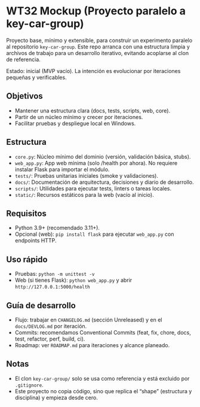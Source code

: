 # WT32 Mockup (Proyecto paralelo a key-car-group)

Proyecto base, mínimo y extensible, para construir un experimento paralelo al repositorio `key-car-group`. Este repo arranca con una estructura limpia y archivos de trabajo para un desarrollo iterativo, evitando acoplarse al clon de referencia.

Estado: inicial (MVP vacío). La intención es evolucionar por iteraciones pequeñas y verificables.

## Objetivos
- Mantener una estructura clara (docs, tests, scripts, web, core).
- Partir de un núcleo mínimo y crecer por iteraciones.
- Facilitar pruebas y despliegue local en Windows.

## Estructura
- `core.py`: Núcleo mínimo del dominio (versión, validación básica, stubs).
- `web_app.py`: App web mínima (solo /health por ahora). No requiere instalar Flask para importar el módulo.
- `tests/`: Pruebas unitarias iniciales (smoke y validaciones).
- `docs/`: Documentación de arquitectura, decisiones y diario de desarrollo.
- `scripts/`: Utilidades para ejecutar tests, linters o tareas locales.
- `static/`: Recursos estáticos para la web (vacío al inicio).

## Requisitos
- Python 3.9+ (recomendado 3.11+).
- Opcional (web): `pip install flask` para ejecutar `web_app.py` con endpoints HTTP.

## Uso rápido
- Pruebas: `python -m unittest -v`
- Web (si tienes Flask): `python web_app.py` y abrir `http://127.0.0.1:5000/health`

## Guía de desarrollo
- Flujo: trabajar en `CHANGELOG.md` (sección Unreleased) y en el `docs/DEVLOG.md` por iteración.
- Commits: recomendamos Conventional Commits (feat, fix, chore, docs, test, refactor, perf, build, ci).
- Roadmap: ver `ROADMAP.md` para iteraciones y alcance planeado.

## Notas
- El clon `key-car-group/` solo se usa como referencia y está excluido por `.gitignore`.
- Este proyecto no copia código, sino que replica el “shape” (estructura y disciplina) y empieza desde cero.
